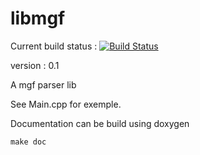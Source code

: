 libmgf
======


Current build status : 
[![Build Status](https://travis-ci.org/Krozark/libmgf.png?branch=master)](https://travis-ci.org/Krozark/libmgf)

version : 0.1

A mgf parser lib


See Main.cpp for exemple.

Documentation can be build using doxygen

    make doc


